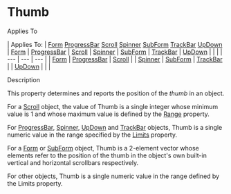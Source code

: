 




<h1 class="heading"><span class="name">Thumb</span></h1>

Applies To

| Applies To: | [Form](../a-z/form.md) [ProgressBar](../a-z/progressbar.md) [Scroll](../a-z/scroll.md) [Spinner](../a-z/spinner.md) [SubForm](../a-z/subform.md) [TrackBar](../a-z/trackbar.md) [UpDown](../a-z/updown.md) | [Form](../a-z/form.md) | [ProgressBar](../a-z/progressbar.md) | [Scroll](../a-z/scroll.md) | [Spinner](../a-z/spinner.md) | [SubForm](../a-z/subform.md) | [TrackBar](../a-z/trackbar.md) | [UpDown](../a-z/updown.md) |  |  |
| --- | --- | ---  |
| [Form](../a-z/form.md) | [ProgressBar](../a-z/progressbar.md) | [Scroll](../a-z/scroll.md) |
| [Spinner](../a-z/spinner.md) | [SubForm](../a-z/subform.md) | [TrackBar](../a-z/trackbar.md) |
| [UpDown](../a-z/updown.md) |  |  |


Description


This property determines and reports the position of the *thumb* in an object.


For a [Scroll](../a-z/scroll.md) object, the value of Thumb is a single integer whose minimum value is 1 and whose maximum value is defined by the [Range](../a-z/range.md) property.


For [ProgressBar](../a-z/progressbar.md), [Spinner](../a-z/spinner.md), [UpDown](../a-z/updown.md) and [TrackBar](../a-z/trackbar.md) objects, Thumb is a single numeric value in the range specified by the [Limits](../a-z/limits.md) property.


For a [Form](../a-z/form.md) or [SubForm](../a-z/subform.md) object, Thumb is a 2-element vector whose elements refer to the position of the thumb in the object's own built-in vertical and horizontal scrollbars respectively.


For other objects, Thumb is a single numeric value in the range defined by the Limits property.




